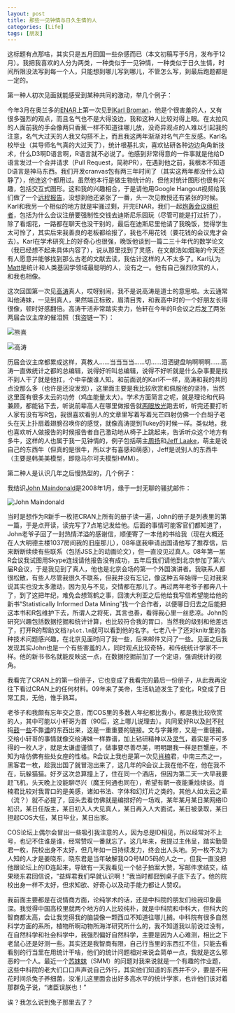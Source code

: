 ```yaml
---
layout: post
title: 那些一见钟情与日久生情的人
categories: [Life]
tags: [朋友]
---
```


这标题有点那啥，其实只是五月回国一些杂感而已（本文初稿写于5月，发布于12月）。我把我喜欢的人分为两类，一种类似于一见钟情，一种类似于日久生情，时间所限没法写到每一个人，只能想到哪儿写到哪儿，不管怎么写，到最后跑题都是一定的。

第一种人初次见面就能感受到某种共同的激动，举几个例子：

今年3月在奥兰多的[ENAR](http://enar.org/meetings.cfm)上第一次见到[Karl Broman](http://www.biostat.wisc.edu/~kbroman/)，他是个很害羞的人，又有很多强烈的观点，而且名气也不是大得没边，我和这种人比较对得上眼。在太拉风的人面前我的手会像两只香蕉一样不知道往哪儿放，没奇异观点的人难以引起我的注意，名气大过天的人我又勾搭不上，而且我这两年渐渐对名气产生反感。Karl名校毕业（其导师名气真的大过天了），统计根基扎实，喜欢钻研各种边边角角新技术，什么D3啊D语言啊，R语言就不必说了。他感到非常得意的一件事就是他给D语言发过一个合并请求（Pull Request，简称PR），在遇到他之前，我根本不知道D语言是神马东西。我们开发cranvas包有两三年时间了（其实这两年都没什么动静了），他连这个都用过。虽然他本行是做生物统计的，但他对统计图形也很有兴趣，包括交互式图形。这和我的兴趣相合，于是请他用Google Hangout视频给我们做了一个[远程报告](http://www.biostat.wisc.edu/~kbroman/presentations/)，没想到他还紧张了一番，头一次见教授还有紧张的时候。Karl和我另一个相似的地方就是牢骚过剩，开完ENAR，我们一起[炮轰会议组织者](/en/2013/03/on-enar-or-statistical-meetings-in-general/)，包括为什么会议注册要强制性交钱去迪斯尼乐园玩（尽管可能是打过折了），除了看烟花，一路都在聊天也没干别的，最后在迪斯尼里他请了我晚饭，觉得学生太可怜了，其实后来我善良的老板都给报了，我也不用花钱（要花钱的会议鬼才会去）。Karl在学术研究上的好奇心也很强，晚饭他谈到一篇二三十年代的数学论文（我已经想不起来具体内容了），说从那里找到了灵感，在文献浩如烟海的今天还有人愿意并能够找到那么古老的文献去读，我估计这样的人不太多了。Karl认为[Matt](http://stephenslab.uchicago.edu/)是统计和人类基因学领域最聪明的人，没有之一。他有自己强烈欣赏的人，和我也相像。

这次回国第一次见[高涛](http://joegaotao.github.io)真人，哎呀别闹，我不是说高涛是道士的意思啦。太云通常叫他涛妹，一见到真人，果然端正标致，眉清目秀，和我高中时的一个好朋友长得很像，顿时好感翻倍。高涛干活非常踏实卖力，怡轩在今年的R会议之后[发了](http://yixuan.cos.name/cn/2013/05/6th-china-r-conference/)两张两届会议主席的催泪照（我盗链一下）：

![熊熹](http://i.imgur.com/iVR1phH.jpg)

![高涛](http://i.imgur.com/4Ce2bct.jpg)

历届会议主席都累成这样，真教人……当当当当……切……泪洒键盘呐啊啊啊……高涛一直做统计之都的总编辑，说得好听叫总编辑，说得不好听就是什么杂事要是找不到人干了就是他扛，个中辛酸谁人知。和前面说的Karl不一样，高涛和我的共同点没那么多（也许是还没发现），这里面主要是我比较欣赏和佩服他的坚持，当然这里面有很多太云的功劳（鸡血能量太大）。学术方面简言之呢，就是理论和代码兼顾，都能钻下去，听说前辈高人在哪里做报告就[两眼放光](http://joegaotao.github.io/cn/2013/07/PKU-summer-short-course/)跑去听，听完还要打听人家有没有写R包，我很喜欢看别人的文章里写着写着光芒四射仿佛一个白胡子老头在天上扑扇着翅膀召唤你的感觉，就像高涛提到Tukey的时候一样。类似地，我也喜欢听人做报告的时候报告者自己激动地从椅子上跳起来，告诉听众这个地方有多牛，这样的人也属于我一见钟情的，例子包括萌主[周扬](http://weibo.com/zhouyummy)和[Jeff Laake](https://github.com/jlaake)，萌主是说自己的东西牛（但真的是很牛，所以才有喜感和萌感），Jeff是说别人的东西牛（主要是韩美美模型，即隐马尔可夫模型HMM）。

第二种人是认识几年之后慢热型的，几个例子：

我结识[John Maindonald](http://maths-people.anu.edu.au/~johnm/)是2008年1月，缘于一封无聊的骚扰邮件：

![John Maindonald](http://i.imgur.com/JtwdYA5.png)

当时是想作为R新手一枚把CRAN上所有的册子读一遍，John的册子是列表里的第一篇，于是点开读，读完写了7点笔记发给他。后面的事情可能客官们都知道了，John老爷子回了一封热情洋溢的感谢信，顺便寄了一本他的书给我（现在大概还在人大明德主楼1037房间我的旧座那儿），08年底我申请出国请他写了推荐信，后来断断续续有些联系（包括JSS上的动画论文），但一直没见过真人。08年第一届R会议我试图用Skype连线请他报告没有成功，五年后我们请他到北京参加了第六届R会议，于是我见到了真人，他也是北京会场的第一个外国演讲者。我联系人都很松散，有些人尽管我很久不联系，但我并没有忘记，像这种五年始得一见对我来说其实也没太多激动，因为见与不见，交情都在那儿了。再过两年老爷子都奔八十了，到了这把年纪，难免会想驾鹤之事，回澳大利亚之后他给我写信希望能给他的新书“Statistically Informed Data Mining”找一个合作者，以便哪日归去之后能把这本书和R包维护下去，所谓人之将死，其言也善，看得我心里一丝悲凉。John的研究兴趣包括数据挖掘和统计计算，也比较符合我的胃口，当然我的级别和他差远了，打开R的帮助文档`?plot.lm`就可以看到他的名字。七老八十了还对knitr里的各种技术问题感兴趣，在北京见面时问了我一些，后来邮件又问了一些。见面之后我发现其实John也是一个有些害羞的人，同时观点比较奇特，和传统统计学家不一样。他的新书书名就能反映这一点，在数据挖掘前加了一个定语，强调统计的视角。

我看完了CRAN上的第一份册子，它也变成了我看完的最后一份册子，从此我再没往下看过CRAN上的任何材料。09年来了美帝，生活轨迹发生了变化，R变成了日常工具，无他，惟手熟耳。

老爷子和我颇有忘年交之意，而COS里的多数人年纪都比我小，都是我比较欣赏的人，其中可能以小轩哥为首（90后，这上哪儿说理去）。共同爱好R以及[时](https://github.com/yixuan/showtext)不[时](https://github.com/yixuan/sysfonts)捣[鼓](https://github.com/yixuan/R2SWF)一[些](https://github.com/yixuan/Layer)不靠[谱](https://github.com/yixuan/rarpack)的东西出来，这是一重重要的链接。文与字兼修，又是一重链接。交给小轩哥的事情就像交给涛妹一样靠谱，加上钻研精神以及[灵气](http://cos.name/2010/04/kernel-density-estimation-with-unbounded-region/)，着实是不可多得的一枚人才，就是太谦虚谨慎了，做事要尽善尽美，明明跟我一样是巨蟹座，不知为啥仿佛有些处女座的性格。R会议上我也是第一次见[肖楠](http://weibo.com/road2stat)君，中南三杰之一，黑客君一枚，趁我出国了就冒泡出来了，这几年的R会议上我在他不在，他在我不在，玩躲猫猫。好歹这次总算撞上了，住在同一个酒店，但因为第二天一大早我要赶飞机，头天晚上没能聊尽兴（魔王何通也同在），希望有朝一夜能秉烛续谈。肖楠君比较对我胃口的是美感，诸如书法、字体和幻灯片之类的。其他人如太云之辈（流？）就不必提了，回头去看仿佛就是编排好的一场戏，某年某月某日某网络ID初识，某日任版主，某日初入人大见真人，某日再入人大面试，某日被录取，某日担起COS大任，某日毕业，某日出家。

COS论坛上偶尔会冒出一些吸引我注意的人，因为总是ID相见，所以经常对不上号，也记不住谁是谁，经常赞叹一番就忘了。这几年来，我提过主伟呈，踏实勤垦君一枚，院校出身不太好，但几年如一日持续发力，终会出人头地。另一枚不太为人知的人才是姜晓东，晓东君是当年破解我QQ号MD5码的人之一，但我一直没把他跟论坛上的ID连起来，导致有一天我看见一个帖子拍案大赞，写邮件求结交，结果晓东君回信说，“益辉君我们早就认识啊！”我当时都囧到桌子底下去了。他的院校出身一样不太好，但求知欲、好奇心以及动手能力都让人赞叹。

我前面主要都是在说情商方面，论纯学术的话，还是中科院的朋友们给我印象最深。我觉得中国高校里就两个地方的人比较纯朴，就是中科院和中科大，但科大的智商都太高，会让我觉得我的脑袋像一颗西瓜不知道往哪儿搁。中科院有很多自然科学方面的系所，植物所啊动物所海洋研究所什么的，我不知道我以前说过没有，在自然科学和社会科学中，我强烈偏好自然科学，主要是因为人心难测，相比之下老鼠心还是好测一些。其实还是我智商有限，自己行当里的东西扛不住，只能去看看别的行当里在用统计干啥，他们的统计问题相对来说会简单一点，我就是这么邪恶的一个人。最近一个[苏妹妹](http://cos.name/cn/topic/142002)（SMM）的问题对我来说就是一个有趣的作业题，这些中科院的老大们口口声声说自己外行，其实他们知道的东西并不少，要是不用花时间杀兔子养细菌，没准儿这里面会出好多高水平的统计学家，也许他们该对着那群兔子说，“诸臣误朕也！”

诶？我怎么说到兔子那里去了？
